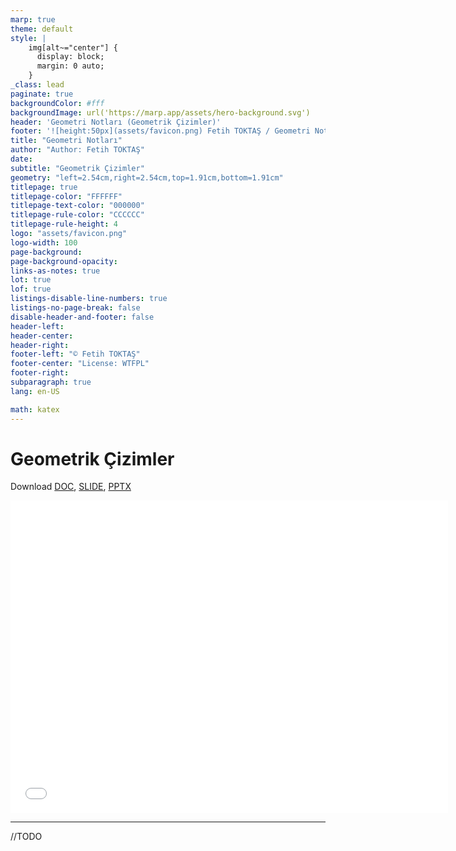 ```yaml
---
marp: true
theme: default
style: |
    img[alt~="center"] {
      display: block;
      margin: 0 auto;
    }
_class: lead
paginate: true
backgroundColor: #fff
backgroundImage: url('https://marp.app/assets/hero-background.svg')
header: 'Geometri Notları (Geometrik Çizimler)'
footer: '![height:50px](assets/favicon.png) Fetih TOKTAŞ / Geometri Notları '
title: "Geometri Notları"
author: "Author: Fetih TOKTAŞ"
date:
subtitle: "Geometrik Çizimler"
geometry: "left=2.54cm,right=2.54cm,top=1.91cm,bottom=1.91cm"
titlepage: true
titlepage-color: "FFFFFF"
titlepage-text-color: "000000"
titlepage-rule-color: "CCCCCC"
titlepage-rule-height: 4
logo: "assets/favicon.png"
logo-width: 100 
page-background:
page-background-opacity:
links-as-notes: true
lot: true
lof: true
listings-disable-line-numbers: true
listings-no-page-break: false
disable-header-and-footer: false
header-left:
header-center:
header-right:
footer-left: "© Fetih TOKTAŞ"
footer-center: "License: WTFPL"
footer-right:
subparagraph: true
lang: en-US 

math: katex
---
```


<!-- _backgroundColor: aquq -->

<!-- _color: orange -->

<!-- paginate: false -->

# Geometrik Çizimler


Download [DOC](figures.md_doc.pdf), [SLIDE](figures.md_slide.pdf), [PPTX](figures.md_slide.pptx)

<iframe width=700, height=500 frameBorder=0 src="../figures.md_slide.html"></iframe>

---

<!-- paginate: true -->

//TODO



